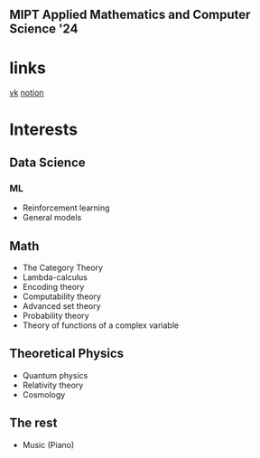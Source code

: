 ## MIPT Applied Mathematics and Computer Science '24
# links

[vk](https://www.vk.com/ivanrodkin)
[notion](https://ivanrodkin.notion.site/My-page-77dc67b6d8c44c1280bba8f1dd09e60b)
# Interests
## Data Science
### ML
- Reinforcement learning
- General models

## Math
- The Category Theory
- Lambda-calculus
- Encoding theory
- Сomputability theory
- Advanced set theory
- Probability theory
- Theory of functions of a complex variable

## Theoretical Physics
- Quantum physics
- Relativity theory
- Cosmology

## The rest
- Music (Piano)
